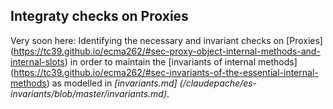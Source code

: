 ## Integraty checks on Proxies

Very soon here: Identifying the necessary and invariant checks on [Proxies] (https://tc39.github.io/ecma262/#sec-proxy-object-internal-methods-and-internal-slots)
in order to maintain the [invariants of internal methods] (https://tc39.github.io/ecma262/#sec-invariants-of-the-essential-internal-methods)
as modelled in _[invariants.md] (/claudepache/es-invariants/blob/master/invariants.md)_.
